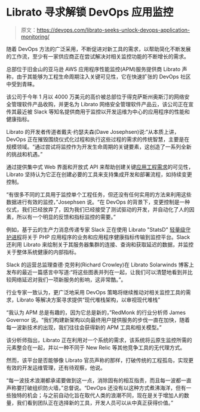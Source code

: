 # Librato 寻求解锁 DevOps 应用监控

> 原文：<https://devops.com/librato-seeks-unlock-devops-application-monitoring/>

随着 DevOps 方法的广泛采用，不断促进对新工具的需求，以帮助简化不断发展的工作流，至少有一家供应商正在尝试解决对相关监控功能的不断增长的需求。

总部位于旧金山的亚马逊 AWS 应用程序性能监控(APM)服务提供商 Librato 声称，由于其能够为工程生命周期注入关键可见性，它在快速扩张的 DevOps 社区中受到青睐。

该公司于今年 1 月以 4000 万美元的高价被总部位于得克萨斯州奥斯汀的网络安全管理软件产品收购，并更名为 Librato 网络安全管理软件产品云，该公司正在宣传其最近被 Slack 等知名提供商用于监控以开发运维为中心的应用程序的性能和健康指标。

Librato 的开发者传道者戴夫·约瑟夫森(Dave Josephsen)说:“从本质上讲，DevOps 正在摧毁围绕仪式化过程和执行这些过程的需求的传统智慧，主要是在规模领域。“通过尝试将监控作为开发生命周期的关键要素，这创造了一系列全新的挑战和机遇。”

通过提供集中式 Web 界面和开放式 API 来帮助创建关键[应用工程需求](https://devops.com/2014/08/07/devops-with-a-purpose-applications/)的可见性，Librato 坚持认为它正在创建必要的工具来支持集成开发和部署流程，如持续变更控制。

“有很多不同的工具用于监控单个工程任务，但还没有任何实用的方法来利用这些数据进行有效的监控，”Josephsen 说。“在 DevOps 的背景下，变更控制是一种仪式，我们已经放弃了，因为我们已经接受了测试驱动的开发，并自动化了人的因素，所以有一个明显的反馈和指标监控的需要。”

例如，基于云的生产力消息传递专家 Slack 正在使用 Librato "StatsD" [轻量级守护进程](http://blog.librato.com/posts/statsd)将关于 PHP 应用程序的业务和应用程序健康指标传输到监控平台。Slack 还利用 Librato 来绘制关于其服务器集群的连接、查询和获取延迟的数据，并监控关于整体系统健康的内部指标。

Slack 的运营总监理查德·克劳利(Richard Crowley)在 Librato Solarwinds 博客上发布的最近一篇感言中写道:“将这些图表并列在一起，让我们可以清楚地看到并比较网络延迟对我们一项新服务的影响，这非常酷。”。

行业专家一致认为，更广泛地采用 DevOps 策略将继续推动对相关监控工具的需求，Librato 等解决方案寻求提供“现代堆栈架构，以审视现代堆栈”

“我认为 APM 总是有趣的，因为它总是新的，”RedMonk 的行业分析师 James Governor 说。“我们构建新架构以向最终用户提供服务的步伐一直在加快，随着每一波新技术的出现，我们往往会获得新的 APM 工具和相关模型。”

该分析师指出，Librato 正在利用对一个系统的需求，该系统将云原生监控所需的元素整合在一起，并以一种不同于 New Relic 等其他竞争工具的无代理方式。

然而，该平台是否能够像 Librato 官员声称的那样，打破传统的工程孤岛，实现更有效的开发运维管理，还有待观察，他说。

“每一波技术浪潮都承诺要做到这一点，消除固有的相互指责，而且每一波都一直声称要打破组织防火墙，”总督说。“DevOps 还没有以这种方式煮沸海洋，但有一些独特的机会；与之前自动化旨在取代人类的浪潮不同，现在是关于增加人的数量，我们看到团队正在选择新的工具，开发人员可以从中真正获得价值。”